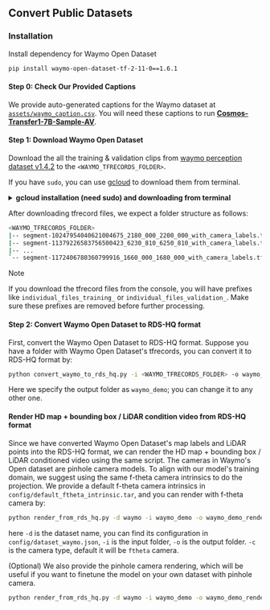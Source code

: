 ## Convert Public Datasets

### Installation
Install dependency for Waymo Open Dataset
```bash
pip install waymo-open-dataset-tf-2-11-0==1.6.1
```

#### Step 0: Check Our Provided Captions
We provide auto-generated captions for the Waymo dataset at [`assets/waymo_caption.csv`](../assets/waymo_caption.csv). You will need these captions to run [**Cosmos-Transfer1-7B-Sample-AV**](https://github.com/nvidia-cosmos/cosmos-transfer1/blob/main/examples/inference_cosmos_transfer1_7b_sample_av.md).

#### Step 1: Download Waymo Open Dataset

Download the all the training & validation clips from [waymo perception dataset v1.4.2](https://waymo.com/open/download/) to the `<WAYMO_TFRECORDS_FOLDER>`. 

If you have `sudo`, you can use [gcloud](https://cloud.google.com/storage/docs/discover-object-storage-gcloud) to download them from terminal.
<details>
<summary><span style="font-weight: bold;">gcloud installation (need sudo) and downloading from terminal</span></summary>

```bash
sudo apt-get update
sudo apt-get install apt-transport-https ca-certificates gnupg curl
curl https://packages.cloud.google.com/apt/doc/apt-key.gpg | sudo gpg --dearmor -o /usr/share/keyrings/cloud.google.gpg
echo "deb [signed-by=/usr/share/keyrings/cloud.google.gpg] https://packages.cloud.google.com/apt cloud-sdk main" | sudo tee -a /etc/apt/sources.list.d/google-cloud-sdk.list
sudo apt-get update && sudo apt-get install google-cloud-cli
```

Then you can login your google account and download the above tfrecords via
```bash
# or use `gcloud init --no-launch-browser` if you are in a remote terminal session
gcloud init 
bash download_waymo.sh assets/waymo_all.json <WAYMO_TFRECORDS_FOLDER>
```
</details>

After downloading tfrecord files, we expect a folder structure as follows:
```bash
<WAYMO_TFRECORDS_FOLDER>
|-- segment-10247954040621004675_2180_000_2200_000_with_camera_labels.tfrecord
|-- segment-11379226583756500423_6230_810_6250_810_with_camera_labels.tfrecord
|-- ...
`-- segment-1172406780360799916_1660_000_1680_000_with_camera_labels.tfrecord
```

> [!NOTE]
> If you download the tfrecord files from the console, you will have prefixes like `individual_files_training_` or `individual_files_validation_`. Make sure these prefixes are removed before further processing.


#### Step 2: Convert Waymo Open Dataset to RDS-HQ format
First, convert the Waymo Open Dataset to RDS-HQ format. Suppose you have a folder with Waymo Open Dataset's tfrecords, you can convert it to RDS-HQ format by:
```bash
python convert_waymo_to_rds_hq.py -i <WAYMO_TFRECORDS_FOLDER> -o waymo_demo
```
Here we specify the output folder as `waymo_demo`; you can change it to any other one. 

#### Render HD map + bounding box / LiDAR condition video from RDS-HQ format
Since we have converted Waymo Open Dataset's map labels and LiDAR points into the RDS-HQ format, we can render the HD map + bounding box / LiDAR conditioned video using the same script. The cameras in Waymo's Open dataset are pinhole camera models. To align with our model's training domain, we suggest using the same f-theta camera intrinsics to do the projection. We provide a default f-theta camera intrinsics in `config/default_ftheta_intrinsic.tar`, and you can render with f-theta camera by:
```bash
python render_from_rds_hq.py -d waymo -i waymo_demo -o waymo_demo_render_ftheta -c ftheta
```
here `-d` is the dataset name, you can find its configuration in `config/dataset_waymo.json`, `-i` is the input folder, `-o` is the output folder. `-c` is the camera type, default it will be `ftheta` camera.

(Optional) We also provide the pinhole camera rendering, which will be useful if you want to finetune the model on your own dataset with pinhole camera.
```bash
python render_from_rds_hq.py -d waymo -i waymo_demo -o waymo_demo_render_pinhole -c pinhole
```
